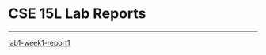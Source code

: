 # CSE 15L Lab Reports
---
[lab1-week1-report1](https://adrianwongg1.github.io/cse15l-lab-reports/lab-report-1-week-1.html)

